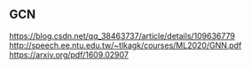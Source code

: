 ## GCN
https://blog.csdn.net/qq_38463737/article/details/109636779
http://speech.ee.ntu.edu.tw/~tlkagk/courses/ML2020/GNN.pdf
https://arxiv.org/pdf/1609.02907